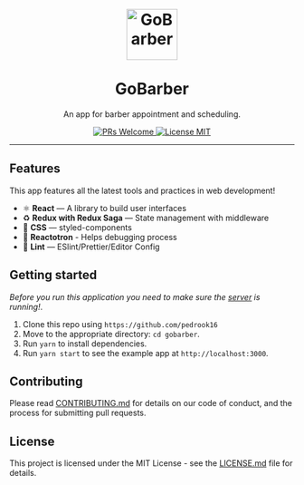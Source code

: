 <h1 align="center">
<br>
  <img src="src/assets/images/logo-interna.svg" alt="GoBarber" width="90">
<br>
<br>
GoBarber
</h1>

<p align="center">An app for barber appointment and scheduling.</p>

<p align="center">
  <a href="http://makeapullrequest.com">
    <img src="https://img.shields.io/badge/PRs-welcome-brightgreen.svg?style=flat-square" alt="PRs Welcome">
  </a>
  <a href="https://opensource.org/licenses/MIT">
    <img src="https://img.shields.io/badge/license-MIT-blue.svg?style=flat-square" alt="License MIT">
  </a>
</p>

<hr />

## Features

This app features all the latest tools and practices in web development!

- ⚛ **React** — A library to build user interfaces
- ♻ **Redux with Redux Saga** — State management with middleware
- 💅 **CSS** — styled-components
- 🌸 **Reactotron** - Helps debugging process
- 💖 **Lint** — ESlint/Prettier/Editor Config

## Getting started

_Before you run this application you need to make sure the [server](https://github.com/jpedroschmitz/gobarber-api) is running!_.

1. Clone this repo using `https://github.com/pedrook16`
2. Move to the appropriate directory: `cd gobarber`.<br />
3. Run `yarn` to install dependencies.<br />
4. Run `yarn start` to see the example app at `http://localhost:3000`.

## Contributing

Please read [CONTRIBUTING.md](CONTRIBUTING.md) for details on our code of conduct, and the process for submitting pull requests.

## License

This project is licensed under the MIT License - see the [LICENSE.md](LICENSE.md) file for details.
